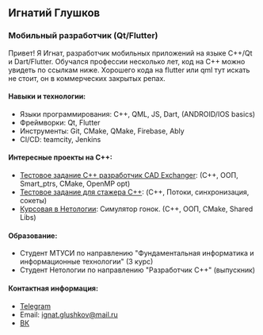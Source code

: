 ## Игнатий Глушков

### Мобильный разработчик (Qt/Flutter)

Привет! Я Игнат, разработчик мобильных приложений на языке С++/Qt и Dart/Flutter. Обучался профессии несколько лет, код на C++ можно увидеть по ссылкам ниже. Хорошего кода на flutter или qml тут искать не стоит, он в коммерческих закрытых репах.

#### Навыки и технологии:

- Языки программирования: С++, QML, JS, Dart, (ANDROID/IOS basics)
- Фреймворки: Qt, Flutter
- Инструменты: Git, CMake, QMake, Firebase, Ably
- CI/CD: teamcity, Jenkins

#### Интересные проекты на C++:

- [Тестовое задание С++ разработчик CAD Exchanger](https://github.com/toniess/test_cpp_CADExchanger): (C++, ООП, Smart_ptrs, CMake, OpenMP opt)
- [Тестовое задание для стажера С++](https://github.com/toniess/Infotecs_internship/tree/main): (C++, Потоки, синхронизация, сокеты)
- [Курсовая в Нетологии](https://github.com/toniess/netology_diplom_2): Симулятор гонок. (С++, ООП, CMake, Shared Libs)

#### Образование:

- Студент МТУСИ по направлению "Фундаментальная информатика и информационные технологии" (3 курс)
- Студент Нетологии по направлению "Разработчик С++" (выпускник)

#### Контактная информация:

- [Telegram](https://t.me/toniess)
- Email: ignat.glushkov@mail.ru
- [ВК](https://vk.com/toniess)

  
